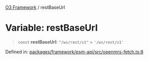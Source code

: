 [O3 Framework](../API.md) / restBaseUrl

# Variable: restBaseUrl

> `const` **restBaseUrl**: `"/ws/rest/v1"` = `'/ws/rest/v1'`

Defined in: [packages/framework/esm-api/src/openmrs-fetch.ts:8](https://github.com/openmrs/openmrs-esm-core/blob/main/packages/framework/esm-api/src/openmrs-fetch.ts#L8)
